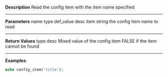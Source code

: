**Description**
Read the config item with the item name specified

--------
**Parameters**
name	type	def_value	desc
item	string		the config item name to read

--------
**Return Values**
type	desc
Mixed	value of the config item
FALSE	if the item cannot be found

--------
**Examples**

```php
echo config_item('title');
```
